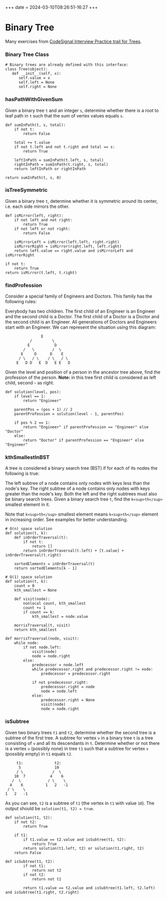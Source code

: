 +++
date = 2024-03-10T08:26:51-16:27
+++

# Binary Tree

Many exercises from [CodeSignal Interview Practice trail for Trees](https://app.codesignal.com/interview-practice/topics/trees-basic).

### Binary Tree Class

```
# Binary trees are already defined with this interface:
class Tree(object):
   def __init__(self, x):
      self.value = x
      self.left = None
      self.right = None
```

### hasPathWithGivenSum

Given a binary tree `t` and an integer `s`, determine whether there is a root to leaf path in `t` such that the sum of vertex values equals `s`.

```
def sumInPath(t, s, total):
    if not t:
        return False

    total += t.value
    if not t.left and not t.right and total == s:
        return True

    leftInPath = sumInPath(t.left, s, total)
    rightInPath = sumInPath(t.right, s, total)
    return leftInPath or rightInPath

return sumInPath(t, s, 0)
```

### isTreeSymmetric

Given a binary tree `t`, determine whether it is symmetric around its center, i.e. each side mirrors the other.

```
def isMirror(left, right):
    if not left and not right:
        return True
    if not left or not right:
        return False

    isMirrorLeft = isMirror(left.left, right.right)
    isMirrorRight = isMirror(right.left, left.right)
    return left.value == right.value and isMirrorLeft and isMirrorRight

if not t:
    return True
return isMirror(t.left, t.right)
```

### findProfession

Consider a special family of Engineers and Doctors. This family has the following rules:

Everybody has two children.
The first child of an Engineer is an Engineer and the second child is a Doctor.
The first child of a Doctor is a Doctor and the second child is an Engineer.
All generations of Doctors and Engineers start with an Engineer.
We can represent the situation using this diagram:

```
                E
           /         \
          E           D
        /   \        /  \
       E     D      D    E
      / \   / \    / \   / \
     E   D D   E  D   E E   D
```

Given the level and position of a person in the ancestor tree above, find the profession of the person.
**Note:** in this tree first child is considered as left child, second - as right.

```
def solution(level, pos):
    if level == 1:
        return "Engineer"

    parentPos = (pos + 1) // 2
    parentProfession = solution(level - 1, parentPos)

    if pos % 2 == 1:
        return "Engineer" if parentProfession == "Engineer" else "Doctor"
    else:
        return "Doctor" if parentProfession == "Engineer" else "Engineer"
```

### kthSmallestInBST

A tree is considered a binary search tree (BST) if for each of its nodes the following is true:

The left subtree of a node contains only nodes with keys less than the node's key.
The right subtree of a node contains only nodes with keys greater than the node's key.
Both the left and the right subtrees must also be binary search trees.
Given a binary search tree `t`, find the `k<sup>th</sup>` smallest element in it.

Note that `k<sup>th</sup>` smallest element means `k<sup>th</sup>` element in increasing order. See examples for better understanding.

```
# O(n) space solution
def solution(t, k):
    def inOrderTraversal(t):
        if not t:
            return []
        return inOrderTraversal(t.left) + [t.value] + inOrderTraversal(t.right)

    sortedElements = inOrderTraversal(t)
    return sortedElements[k - 1]
```

```
# O(1) space solution
def solution(t, k):
    count = 0
    kth_smallest = None

    def visit(node):
        nonlocal count, kth_smallest
        count += 1
        if count == k:
            kth_smallest = node.value

    morrisTraversal(t, visit)
    return kth_smallest

def morrisTraversal(node, visit):
    while node:
        if not node.left:
            visit(node)
            node = node.right
        else:
            predecessor = node.left
            while predecessor.right and predecessor.right != node:
                predecessor = predecessor.right

            if not predecessor.right:
                predecessor.right = node
                node = node.left
            else:
                predecessor.right = None
                visit(node)
                node = node.right
```

### isSubtree

Given two binary trees `t1` and `t2`, determine whether the second tree is a subtree of the first tree. A subtree for vertex `v` in a binary tree `t` is a tree consisting of `v` and all its descendants in `t`. Determine whether or not there is a vertex `v` (possibly none) in tree `t1` such that a subtree for vertex `v` (possibly empty) in `t1` equals `t2`.

```
     t1:              t2:
      5               10
     / \             /  \
    10  7           4    6
   /  \            / \    \
  4    6          1   2   -1
 / \    \
1   2   -1
```

As you can see, `t2` is a subtree of `t1` (the vertex in `t1` with value `10`). The output should be `solution(t1, t2) = true`.

```
def solution(t1, t2):
    if not t2:
        return True

    if t1:
        if t1.value == t2.value and isSubtree(t1, t2):
            return True
        return solution(t1.left, t2) or solution(t1.right, t2)
    return False

def isSubtree(t1, t2):
        if not t1:
            return not t2
        if not t2:
            return not t1

        return t1.value == t2.value and isSubtree(t1.left, t2.left) and isSubtree(t1.right, t2.right)
```
